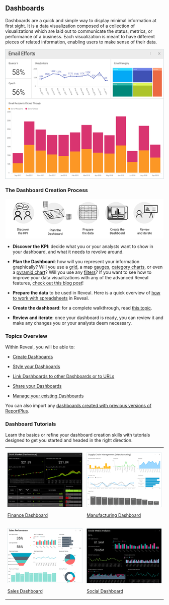 ## Dashboards

Dashboards are a quick and simple way to display minimal information at
first sight. It is a data visualization composed of a collection of
visualizations which are laid out to communicate the status, metrics,
or performance of a business. Each visualization is meant to have
different pieces of related information, enabling users to make sense of their data.

![A complete dashboard example](images/dashboards-home-page.png)

### The Dashboard Creation Process

![Infographic showing the dashboard creation process ](images/dashboard-creation-process.png)

  - **Discover the KPI**: decide what you or your analysts want to show
    in your dashboard, and what it needs to revolve around.

  - **Plan the Dashboard**: how will you represent your information
    graphically? Will you use a [grid](~/en/data-visualizations/grid-view.md), a map
    [gauges](~/en/data-visualizations/gauge-views.md), [category charts](~/en/data-visualizations/category-charts.md), or even a
    [pyramid chart](https://www.infragistics.com/community/blogs/b/infragistics/posts/creating-a-population-pyramid-chart-using-stacked-bar-charts-with-Reveal)?
    Will you use any [filters](~/en/filters/index.md)? If you want to see how to
    improve your data visualizations with any of the advanced Reveal features, [check out this blog post](https://www.infragistics.com/community/blogs/b/infragistics/posts/8-ways-to-improve-your-data-visualizations)\!

  - **Prepare the data** to be used in Reveal. Here is a quick overview
    of [how to work with spreadsheets](~/en/datasources/working-with-spreadsheets.md) in Reveal.

  - **Create the dashboard**: for a complete walkthrough, read [this topic](creating-dashboards.md).

  - **Review and iterate**: once your dashboard is ready, you can review
    it and make any changes you or your analysts deem necessary.

### Topics Overview

Within Reveal, you will be able to:

  - [Create Dashboards](creating-dashboards.md)

  - [Style your Dashboards](dashboard-styling.md)

  - [Link Dashboards to other Dashboards or to URLs](dashboard-linking.md)

  - [Share your Dashboards](sharing-dashboards/sharing-dashboards.md)

  - [Manage your existing Dashboards](managing-dashboards.md)

You can also import any [dashboards created with previous versions of ReportPlus](Uploading-Dashboards.md).

### Dashboard Tutorials

Learn the basics or refine your dashboard creation skills with tutorials
designed to get you started and headed in the right direction.

<table>
<colgroup>
<col style="width: 30%" />
<col style="width: 30%" />
</colgroup>
<tbody>
<tr class="odd">
<td><p><img src="images/ThumbnailFinanceDashboard_All.png" alt="ThumbnailFinanceDashboard All" /><br />
</p>
<p><a href="~/en/dashboard-tutorials/finance-dashboard/index.md">Finance Dashboard</a><br />
</p></td>
<td><p><img src="images/ThumbnailManufacturingDashboard_All.png" alt="ThumbnailManufacturingDashboard All" /><br />
</p>
<p><a href="~/en/dashboard-tutorials/manufacturing-dashboard/index.md">Manufacturing Dashboard</a><br />
</p></td>
</tr>
<tr class="even">
<td><p><img src="images/ThumbnailSalesDashboard_All.png" alt="ThumbnailSalesDashboard All" /><br />
</p>
<p><a href="~/en/dashboard-tutorials/sales-dashboard/index.md">Sales Dashboard</a><br />
</p></td>
<td><p><img src="images/ThumbnailSocialDashboard_All.png" alt="ThumbnailSocialDashboard All" /><br />
</p>
<p><a href="~/en/dashboard-tutorials/social-dashboard/index.md">Social Dashboard</a><br />
</p></td>
</tr>
</tbody>
</table>
